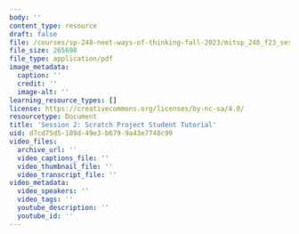 ```yaml
---
body: ''
content_type: resource
draft: false
file: /courses/sp-248-neet-ways-of-thinking-fall-2023/mitsp_248_f23_ses02_proj_tutorial.pdf
file_size: 265698
file_type: application/pdf
image_metadata:
  caption: ''
  credit: ''
  image-alt: ''
learning_resource_types: []
license: https://creativecommons.org/licenses/by-nc-sa/4.0/
resourcetype: Document
title: 'Session 2: Scratch Project Student Tutorial'
uid: d7cd75d5-189d-49e3-b679-9a43e7748c99
video_files:
  archive_url: ''
  video_captions_file: ''
  video_thumbnail_file: ''
  video_transcript_file: ''
video_metadata:
  video_speakers: ''
  video_tags: ''
  youtube_description: ''
  youtube_id: ''
---
```

